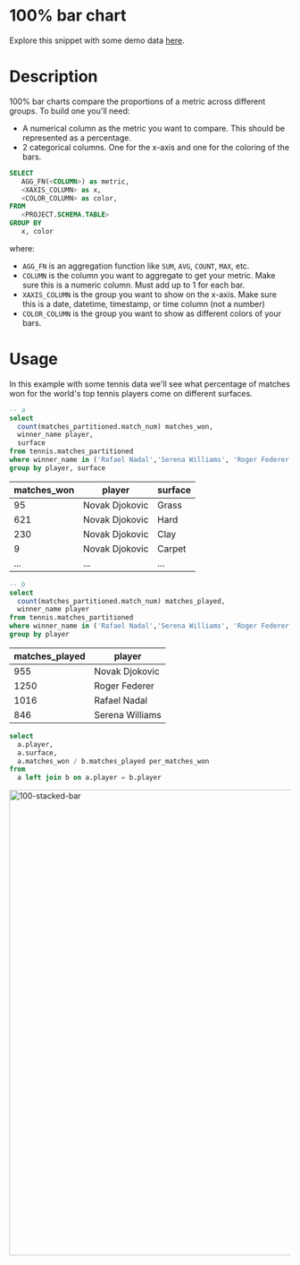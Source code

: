 # 100% bar chart

Explore this snippet with some demo data [here](https://count.co/n/qMn2uMsl0rz?vm=e).

# Description

100% bar charts compare the proportions of a metric across different groups.
To build one you'll need: 
- A numerical column as the metric you want to compare. This should be represented as a percentage. 
- 2 categorical columns. One for the x-axis and one for the coloring of the bars. 

```sql
SELECT 
   AGG_FN(<COLUMN>) as metric,
   <XAXIS_COLUMN> as x,
   <COLOR_COLUMN> as color,
FROM 
   <PROJECT.SCHEMA.TABLE>
GROUP BY
   x, color
```
where: 
- `AGG_FN` is an aggregation function like `SUM`, `AVG`, `COUNT`, `MAX`, etc.
- `COLUMN` is the column you want to aggregate to get your metric. Make sure this is a numeric column. Must add up to 1 for each bar.
- `XAXIS_COLUMN` is the group you want to show on the x-axis. Make sure this is a date, datetime, timestamp, or time column (not a number)
- `COLOR_COLUMN` is the group you want to show as different colors of your bars. 

# Usage

In this example with some tennis data we'll see what percentage of matches won for the world's top tennis players come on different surfaces. 

```sql
-- a
select
  count(matches_partitioned.match_num) matches_won,
  winner_name player, 
  surface 
from tennis.matches_partitioned
where winner_name in ('Rafael Nadal','Serena Williams', 'Roger Federer','Novak Djokovic')
group by player, surface
```

|matches_won| player| surface|
|-----------|-------|--------|
|95| Novak Djokovic | Grass|
|621| Novak Djokovic | Hard |
|230 | Novak Djokovic | Clay|
|9 | Novak Djokovic | Carpet|
| ... | ... | ... |


```sql
-- b
select
  count(matches_partitioned.match_num) matches_played,
  winner_name player
from tennis.matches_partitioned
where winner_name in ('Rafael Nadal','Serena Williams', 'Roger Federer','Novak Djokovic')
group by player
```
| matches_played | player          |
| -------------- | --------------- |
| 955            | Novak Djokovic  |
| 1250           | Roger Federer   |
| 1016           | Rafael Nadal    |
| 846            | Serena Williams | 

```sql
select
  a.player,
  a.surface,
  a.matches_won / b.matches_played per_matches_won
from
  a left join b on a.player = b.player
```
<img width="832" alt="100-stacked-bar" src="https://user-images.githubusercontent.com/42146708/124782888-74a31580-def9-11eb-900b-a6c36aa1664e.png">
